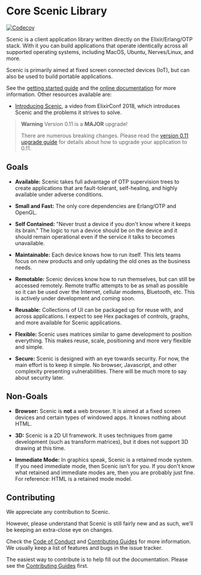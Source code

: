 # Core Scenic Library

[![Codecov](https://codecov.io/gh/boydm/scenic/branch/master/graph/badge.svg)](https://codecov.io/gh/boydm/scenic)

Scenic is a client application library written directly on the
Elixir/Erlang/OTP stack. With it you can build applications that operate
identically across all supported operating systems, including MacOS, Ubuntu,
Nerves/Linux, and more.

Scenic is primarily aimed at fixed screen connected devices (IoT), but can also
be used to build portable applications.

See the [getting started guide](https://hexdocs.pm/scenic/getting_started.html) and the [online documentation](https://hexdocs.pm/scenic/) for more information. Other resources available are:

- [Introducing Scenic](https://www.youtube.com/watch?v=1QNxLNMq3Uw), a video from ElixirConf 2018, which introduces Scenic and the problems it strives to solve.

> **Warning** Version 0.11 is a **MAJOR** upgrade!
>
> There are numerous breaking changes. Please read the [version 0.11 upgrade
> guide](./guides/upgrading_to_v0.11.md) for details about how to upgrade your
> application to 0.11.

## Goals

- **Available:** Scenic takes full advantage of OTP supervision trees to create
  applications that are fault-tolerant, self-healing, and highly available under
  adverse conditions.

- **Small and Fast:** The only core dependencies are Erlang/OTP and OpenGL.

- **Self Contained:** "Never trust a device if you don't know where it keeps its
  brain." The logic to run a device should be on the device and it should remain
  operational even if the service it talks to becomes unavailable.

- **Maintainable:** Each device knows how to run itself. This lets teams focus
  on new products and only updating the old ones as the business needs.

- **Remotable:** Scenic devices know how to run themselves, but can still be
  accessed remotely. Remote traffic attempts to be as small as possible so it
  can be used over the Internet, cellular modems, Bluetooth, etc. This is
  actively under development and coming soon.

- **Reusable:** Collections of UI can be packaged up for reuse with, and across
  applications. I expect to see Hex packages of controls, graphs, and more
  available for Scenic applications.

- **Flexible:** Scenic uses matrices similar to game development to position
  everything. This makes reuse, scale, positioning and more very flexible and
  simple.

- **Secure:** Scenic is designed with an eye towards security. For now, the main
  effort is to keep it simple. No browser, Javascript, and other complexity
  presenting vulnerabilities. There will be much more to say about security
  later.

## Non-Goals

- **Browser:** Scenic is **not** a web browser. It is aimed at a fixed screen
  devices and certain types of windowed apps. It knows nothing about HTML.

- **3D:** Scenic is a 2D UI framework. It uses techniques from game development
  (such as transform matrices), but it does not support 3D drawing at this time.

- **Immediate Mode:** In graphics speak, Scenic is a retained mode system. If
  you need immediate mode, then Scenic isn't for you. If you don't know what
  retained and immediate modes are, then you are probably just fine. For
  reference: HTML is a retained mode model.



## Contributing

We appreciate any contribution to Scenic.

However, please understand that Scenic is still fairly new and as such, we'll be
keeping an extra-close eye on changes.

Check the [Code of Conduct](.github/CODE_OF_CONDUCT.md) and [Contributing
Guides](.github/CONTRIBUTING.md) for more information. We usually keep a list of
features and bugs in the issue tracker.

The easiest way to contribute is to help fill out the documentation. Please see
the [Contributing Guides](.github/CONTRIBUTING.md) first.
